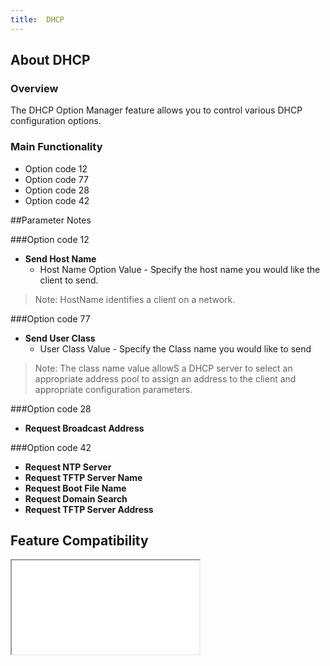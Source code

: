 ```yaml
---
title:  DHCP
---
```


## About DHCP

### Overview

The DHCP Option Manager feature allows you to control various DHCP configuration options.

### Main Functionality

* Option code 12
* Option code 77
* Option code 28
* Option code 42

##Parameter Notes

###Option code 12
* **Send Host Name**
	* Host Name Option Value - Specify the host name you would like the client to send.

>Note: HostName identifies a client on a network.

###Option code 77
* **Send User Class**
	* User Class Value - Specify the Class name you would like to send

>Note: The class name value allowS a DHCP server to select an appropriate address pool to assign an address to the client and appropriate configuration parameters.

###Option code 28
* **Request Broadcast Address**

###Option code 42
* **Request NTP Server**
* **Request TFTP Server Name**
* **Request Boot File Name**
* **Request Domain Search**
* **Request TFTP Server Address**


## Feature Compatibility
<iframe src="compare.html#mx=4.3&csp=DHCPMgr&os=All&embed=true"></iframe> 




